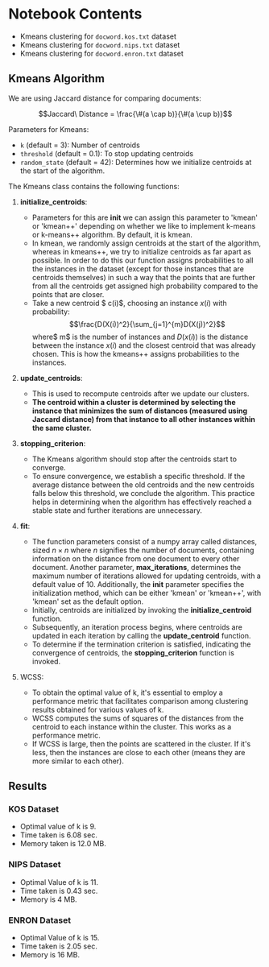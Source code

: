 # Notebook Contents

- Kmeans clustering for `docword.kos.txt` dataset
- Kmeans clustering for `docword.nips.txt` dataset
- Kmeans clustering for `docword.enron.txt` dataset

## Kmeans Algorithm

We are using Jaccard distance for comparing documents:

$$Jaccard\ Distance = \frac{\#(a \cap b)}{\#(a \cup b)}$$


Parameters for Kmeans:
- `k` (default = 3): Number of centroids
- `threshold` (default = 0.1): To stop updating centroids
- `random_state` (default = 42): Determines how we initialize centroids at the start of the algorithm.

The Kmeans class contains the following functions:

1. **initialize_centroids**:
   - Parameters for this are **init** we can assign this parameter to 'kmean' or 'kmean++' depending on whether we like to implement k-means or k-means++ algorithm. By default, it is kmean.
   - In kmean, we randomly assign centroids at the start of the algorithm, whereas in kmeans++, we try to initialize centroids as far apart as possible. In order to do this our function assigns probabilities to all the instances in the dataset (except for those instances that are centroids themselves) in such a way that the points that are further from all the centroids get assigned high probability compared to the points that are closer.
   - Take a new centroid $ c(i)$, choosing an instance $x(i)$ with probability:$$\frac{D(X(i))^2}{\sum_{j=1}^{m}D(X(j))^2}$$ where$ m$ is the number of instances and  $D(x(i))$ is the distance between the instance $x(i)$ and the closest centroid that was already chosen. This is how the kmeans++ assigns probabilities to the instances.

2. **update_centroids**:
    - This is used to recompute centroids after we update our clusters.
    - **The centroid within a cluster is determined by selecting the instance that minimizes the sum of distances (measured using Jaccard distance) from that instance to all other instances within the same cluster.**

3. **stopping_criterion**:
    - The Kmeans algorithm should stop after the centroids start to converge.
    - To ensure convergence, we establish a specific threshold. If the average distance between the old centroids and the new centroids falls below this threshold, we conclude the algorithm. This practice helps in determining when the algorithm has effectively reached a stable state and further iterations are unnecessary.

4. **fit**:
    - The function parameters consist of a numpy array called distances, sized $n \times n$ where $n$ signifies the number of documents, containing information on the distance from one document to every other document. Another parameter, **max_iterations**, determines the maximum number of iterations allowed for updating centroids, with a default value of 10. Additionally, the **init** parameter specifies the initialization method, which can be either 'kmean' or 'kmean++', with 'kmean' set as the default option.
    - Initially, centroids are initialized by invoking the **initialize_centroid** function.
    - Subsequently, an iteration process begins, where centroids are updated in each iteration by calling the **update_centroid** function. 
    - To determine if the termination criterion is satisfied, indicating the convergence of centroids, the **stopping_criterion** function is invoked.
    
5. WCSS:
    - To obtain the optimal value of k, it's essential to employ a performance metric that facilitates comparison among clustering results obtained for various values of k.
    - WCSS computes the sums of squares of the distances from the centroid to each instance within the cluster. This works as a performance metric.
    - If WCSS is large, then the points are scattered in the cluster. If it's less, then the instances are close to each other (means they are more similar to each other).

## Results

### KOS Dataset
- Optimal value of k is 9.
- Time taken is 6.08 sec.
- Memory taken is 12.0 MB.

### NIPS Dataset
- Optimal Value of k is 11.
- Time taken is 0.43 sec.
- Memory is 4 MB.

### ENRON Dataset
- Optimal Value of k is 15.
- Time taken is 2.05 sec.
- Memory is 16 MB.
